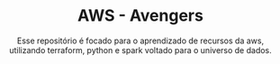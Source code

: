 <h1 align="center">AWS - Avengers</h1>
<p align="center">Esse repositório é focado para o aprendizado de recursos da aws, utilizando terraform, python e spark voltado para o universo de dados. </p>

